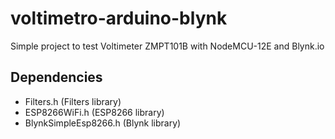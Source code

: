 # voltimetro-arduino-blynk
Simple project to test Voltimeter ZMPT101B with NodeMCU-12E and Blynk.io


## Dependencies
- Filters.h (Filters library)
- ESP8266WiFi.h (ESP8266 library)
- BlynkSimpleEsp8266.h (Blynk library)
